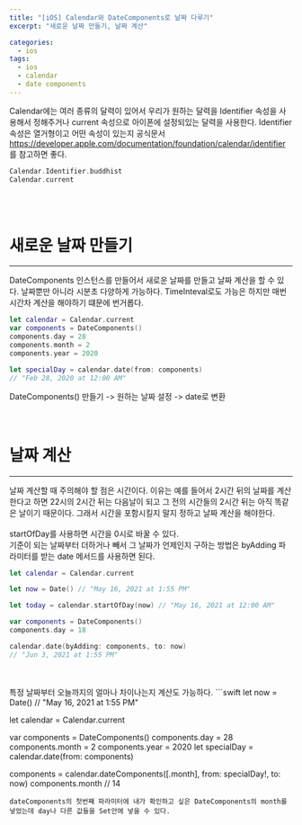 ```yaml
---
title: "[iOS] Calendar와 DateComponents로 날짜 다루기"
excerpt: "새로운 날짜 만들기, 날짜 계산"

categories:
  - ios
tags:
  - ios
  - calendar
  - date components
---
```

Calendar에는 여러 종류의 달력이 있어서 우리가 원하는 달력을 Identifier 속성을 사용해서 정해주거나 current 속성으로 아이폰에 설정되있는 달력을 사용한다.
Identifier 속성은 열거형이고 어떤 속성이 있는지 공식문서 https://developer.apple.com/documentation/foundation/calendar/identifier 를 참고하면 좋다.

```swift
Calendar.Identifier.buddhist
Calendar.current
```
<br>
<br>

# 새로운 날짜 만들기
***
DateComponents 인스턴스를 만들어서 새로운 날짜를 만들고 날짜 계산을 할 수 있다. 날짜뿐만 아니라 시분초 다양하게 가능하다.
TimeInteval로도 가능은 하지만 매번 시간차 계산을 해야하기 떄문에 번거롭다.
```swift
let calendar = Calendar.current
var components = DateComponents()
components.day = 28
components.month = 2
components.year = 2020

let specialDay = calendar.date(from: components)
// "Feb 28, 2020 at 12:00 AM"
```
DateComponents() 만들기 -> 원하는 날짜 설정 -> date로 변환
<br>
<br>
<br>
# 날짜 계산
***
날짜 계산할 때 주의해야 할 점은 시간이다. 이유는 예를 들어서 2시간 뒤의 날짜를 계산한다고 하면 22시의 2시간 뒤는 다음날이 되고 그 전의 시간들의 2시간 뒤는 아직 똑같은 날이기 때문이다.
그래서 시간을 포함시킬지 말지 정하고 날짜 계산을 해야한다.  
<br>
startOfDay를 사용하면 시간을 0시로 바꿀 수 있다.
<br>
기준이 되는 날짜부터 더하거나 빼서 그 날짜가 언제인지 구하는 방법은 byAdding 파라미터를 받는 date 메서드를 사용하면 된다.
```swift
let calendar = Calendar.current

let now = Date() // "May 16, 2021 at 1:55 PM"

let today = calendar.startOfDay(now) // "May 16, 2021 at 12:00 AM"

var components = DateComponents()
components.day = 18

calendar.date(byAdding: components, to: now)
// "Jun 3, 2021 at 1:55 PM"
```
<br>
<br>
특정 날짜부터 오늘까지의 얼마나 차이나는지 계산도 가능하다.
```swift
let now = Date()  // "May 16, 2021 at 1:55 PM"

let calendar = Calendar.current

var components = DateComponents()
components.day = 28
components.month = 2
components.year = 2020
let specialDay = calendar.date(from: components)

components = calendar.dateComponents([.month], from: specialDay!, to: now)
components.month // 14
```
dateComponents의 첫번째 파라미터에 내가 확인하고 싶은 DateComponents의 month를 넣었는데 day나 다른 값들을 Set안에 넣을 수 있다.
